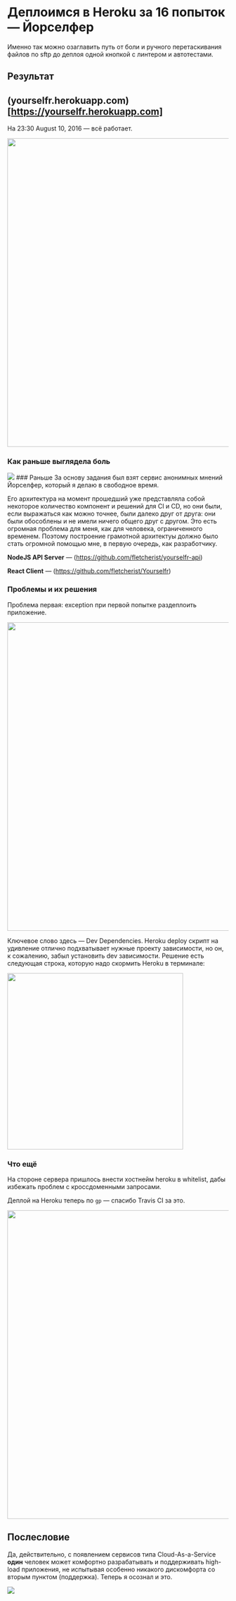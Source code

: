 # Деплоимся в Heroku за 16 попыток — Йорселфер
Именно так можно озаглавить путь от боли и ручного перетаскивания файлов по sftp до деплоя одной кнопкой с линтером и автотестами.

## Результат
## (yourselfr.herokuapp.com)[https://yourselfr.herokuapp.com]
На 23:30 August 10, 2016 — всё работает.

<img src='https://pp.vk.me/c636119/v636119043/1c55d/ERFZaxjKvpE.jpg' width=700/>

### Как раньше выглядела боль
<img src='https://pp.vk.me/c636119/v636119043/1c50c/PU3kWs3KsG8.jpg' />
### Раньше
За основу задания был взят сервис анонимных мнений Йорселфер, который я делаю в свободное время.

Его архитектура на момент прошедший уже представляла собой некоторое количество компонент и решений для CI и CD, но они были, если выражаться как можно точнее, были далеко друг от друга: они были обособлены и не имели ничего общего друг с другом. Это есть огромная проблема для меня, как для человека, ограниченного временем. Поэтому построение грамотной архитектуы должно было стать огромной помощью мне, в первую очередь, как разработчику.

**NodeJS API Server** — (https://github.com/fletcherist/yourselfr-api)

**React Client** — (https://github.com/fletcherist/Yourselfr)


### Проблемы и их решения

Проблема первая: exception при первой попытке раздеплоить приложение.

<img src='https://pp.vk.me/c636119/v636119043/1c570/tiL-KmVM6qU.jpg' width=700/>

Ключевое слово здесь — Dev Dependencies. Heroku deploy скрипт на удивление отлично подхватывает нужные проекту зависимости, но он, к сожалению, забыл установить dev зависимости. Решение есть следующая строка, которую надо скормить Heroku в терминале:

<img src='https://pp.vk.me/c636119/v636119043/1c566/bY51-vi95qE.jpg' width=400/>



### Что ещё
На стороне сервера пришлось внести хостнейм heroku в whitelist, дабы избежать проблем с кроссдоменными запросами.

Деплой на Heroku теперь по `gp` — спасибо Travis CI за это.

<img src='https://pp.vk.me/c636119/v636119043/1c57a/fQyokeNl2nc.jpg' width=700/>

## Послесловие
Да, действительно, с появлением сервисов типа Cloud-As-a-Service **один** человек может комфортно разрабатывать и поддерживать high-load приложения, не испытывая особенно никакого дискомфорта со вторым пунктом (поддержка). Теперь я осознал и это.

<img src='https://pp.vk.me/c636119/v636119043/1c516/sa7hozXbQwc.jpg' />
